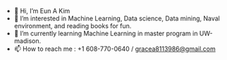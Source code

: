 - 👋 Hi, I’m Eun A Kim
- 👀 I’m interested in Machine Learning, Data science, Data mining, Naval environment, and reading books for fun. 
- 🌱 I’m currently learning Machine Learning in master program in UW-madison.
- 📫 How to reach me : +1 608-770-0640 / gracea8113986@gmail.com 

<!---
Euna-Kim322/Euna-Kim322 is a ✨ special ✨ repository because its `README.md` (this file) appears on your GitHub profile.
You can click the Preview link to take a look at your changes.
--->
